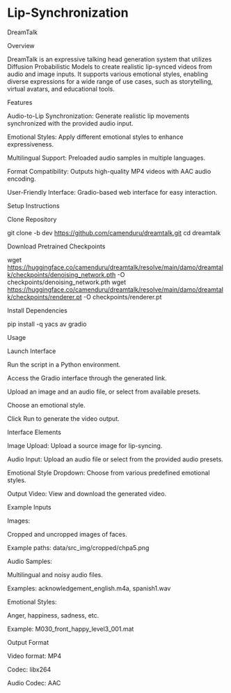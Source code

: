 # Lip-Synchronization

DreamTalk

Overview

DreamTalk is an expressive talking head generation system that utilizes Diffusion Probabilistic Models to create realistic lip-synced videos from audio and image inputs. It supports various emotional styles, enabling diverse expressions for a wide range of use cases, such as storytelling, virtual avatars, and educational tools.

Features

Audio-to-Lip Synchronization: Generate realistic lip movements synchronized with the provided audio input.

Emotional Styles: Apply different emotional styles to enhance expressiveness.

Multilingual Support: Preloaded audio samples in multiple languages.

Format Compatibility: Outputs high-quality MP4 videos with AAC audio encoding.

User-Friendly Interface: Gradio-based web interface for easy interaction.

Setup Instructions

Clone Repository

git clone -b dev https://github.com/camenduru/dreamtalk.git
cd dreamtalk

Download Pretrained Checkpoints

wget https://huggingface.co/camenduru/dreamtalk/resolve/main/damo/dreamtalk/checkpoints/denoising_network.pth -O checkpoints/denoising_network.pth
wget https://huggingface.co/camenduru/dreamtalk/resolve/main/damo/dreamtalk/checkpoints/renderer.pt -O checkpoints/renderer.pt

Install Dependencies

pip install -q yacs av gradio

Usage

Launch Interface

Run the script in a Python environment.

Access the Gradio interface through the generated link.

Upload an image and an audio file, or select from available presets.

Choose an emotional style.

Click Run to generate the video output.

Interface Elements

Image Upload: Upload a source image for lip-syncing.

Audio Input: Upload an audio file or select from the provided audio presets.

Emotional Style Dropdown: Choose from various predefined emotional styles.

Output Video: View and download the generated video.

Example Inputs

Images:

Cropped and uncropped images of faces.

Example paths: data/src_img/cropped/chpa5.png

Audio Samples:

Multilingual and noisy audio files.

Examples: acknowledgement_english.m4a, spanish1.wav

Emotional Styles:

Anger, happiness, sadness, etc.

Example: M030_front_happy_level3_001.mat

Output Format

Video format: MP4

Codec: libx264

Audio Codec: AAC
